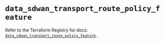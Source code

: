 # `data_sdwan_transport_route_policy_feature`

Refer to the Terraform Registry for docs: [`data_sdwan_transport_route_policy_feature`](https://registry.terraform.io/providers/ciscodevnet/sdwan/0.8.0/docs/data-sources/transport_route_policy_feature).

